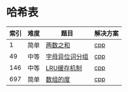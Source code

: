 # 哈希表

|索引|难度|题目|解决方案|
|----|----|----|--------|
|1|简单|[两数之和](https://leetcode-cn.com/problems/two-sum/)|[cpp](../problem/1_twoSum.md)|
|49|中等|[字母异位词分组](https://leetcode-cn.com/problems/group-anagrams/)|[cpp](../problem/49_groupAnagrams.md)|
|146|中等|[LRU缓存机制](https://leetcode-cn.com/problems/lru-cache/)|[cpp](../problem/146_LRUCache.md)|
|697|简单|[数组的度](https://leetcode-cn.com/problems/degree-of-an-array/)|[cpp](../problem/697_findShortestSubArray.md)|
